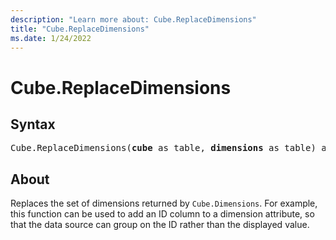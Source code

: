 ```yaml
---
description: "Learn more about: Cube.ReplaceDimensions"
title: "Cube.ReplaceDimensions"
ms.date: 1/24/2022
---
```

# Cube.ReplaceDimensions

## Syntax

<pre>
Cube.ReplaceDimensions(<b>cube</b> as table, <b>dimensions</b> as table) as table
</pre>

## About

Replaces the set of dimensions returned by `Cube.Dimensions`. For example, this function can be used to add an ID column to a dimension attribute, so that the data source can group on the ID rather than the displayed value.
